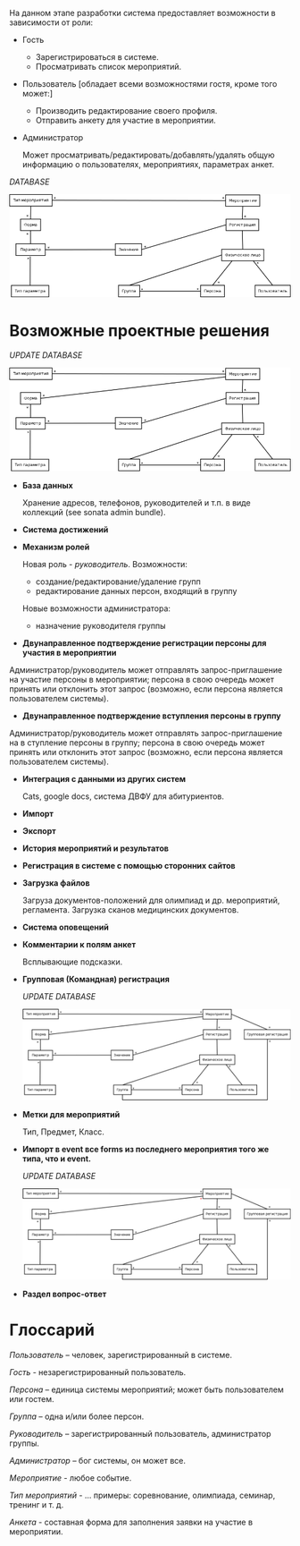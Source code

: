 На данном этапе разработки система предоставляет возможности
в зависимости от роли:

- Гость
    - Зарегистрироваться в системе.
    - Просматривать список мероприятий.

- Пользователь [обладает всеми возможностями гостя, кроме того может:]
    - Производить редактирование своего профиля.
    - Отправить анкету для участие в мероприятии.

- Администратор

    Может просматривать/редактировать/добавлять/удалять общую информацию
    о пользователях, мероприятиях, параметрах анкет.

_DATABASE_

![old-scheme-database][old-scheme]

# Возможные проектные решения

_UPDATE DATABASE_

![update1-scheme-database][update1-scheme]

- **База данных**

    Хранение адресов, телефонов, руководителей и т.п. в виде коллекций
(see sonata admin bundle).

- **Система достижений**

- **Механизм ролей**

    Новая роль - _руководитель_. Возможности:

    - создание/редактирование/удаление групп
    - редактирование данных персон, входящий в группу

    Новые возможности администратора:

    - назначение руководителя группы

- **Двунаправленное подтверждение регистрации персоны для участия в мероприятии**

Администратор/руководитель может отправлять запрос-приглашение на участие
персоны в мероприятии; персона в свою очередь может принять или отклонить
этот запрос (возможно, если персона является пользователем системы).

- **Двунаправленное подтверждение вступления персоны в группу**

Администратор/руководитель может отправлять запрос-приглашение на в ступление
персоны в группу; персона в свою очередь может принять или отклонить
этот запрос (возможно, если персона является пользователем системы).

- **Интеграция с данными из других систем**

    Cats, google docs, система ДВФУ для абитуриентов.

- **Импорт**

- **Экспорт**

- **История мероприятий и результатов**

- **Регистрация в системе с помощью сторонних сайтов**

- **Загрузка файлов**

    Загруза документов-положений для олимпиад и др. мероприятий, регламента.
    Загрузка сканов медицинских документов.

- **Система оповещений**

- **Комментарии к полям анкет**

    Всплывающие подсказки.

- **Групповая (Командная) регистрация**

    _UPDATE DATABASE_

    ![update2-scheme-database][update2-scheme]

- **Метки для мероприятий**

    Тип, Предмет, Класс.

- **Импорт в event все forms из последнего мероприятия того же типа, что и event.**

    _UPDATE DATABASE_

    ![update3-scheme-database][update3-scheme]

- **Раздел вопрос-ответ**

# Глоссарий

_Пользователь_ – человек, зарегистрированный в системе.

_Гость_ - незарегистрированный пользователь.

_Персона_ – единица системы мероприятий; может быть пользователем или гостем.

_Группа_ – одна и/или более персон.

_Руководитель_ – зарегистрированный пользователь, администратор группы.

_Администратор_ – бог системы, он может все.

_Мероприятие_ - любое событие.

_Тип мероприятий_ - ... примеры: соревнование, олимпиада, семинар, тренинг и т. д.

_Анкета_ - составная форма для заполнения заявки на участие в мероприятии.

[old-scheme]: ../docs/img/old-scheme-database.png  "database"
[update1-scheme]: ../docs/img/update1-scheme-database.png  "database"
[update2-scheme]: ../docs/img/update2-scheme-database.png  "database"
[update3-scheme]: ../docs/img/update3-scheme-database.png  "database"
